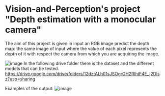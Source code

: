 # Vision-and-Perception's project "Depth estimation with a monocular camera"
The aim of this project is given in input an RGB image predict the depth map: the same image of input where the value of each pixel represents the depth of it with respect the camera from which you are acquiring the image.




![image](https://user-images.githubusercontent.com/94857717/179365988-704eb64f-2015-4002-8d4e-37d0b5fd45c5.png)
In the following drive folder there is the dataset and the different models that can be tested. 
https://drive.google.com/drive/folders/12dztALh01sJSOgrGH2RIhtF4E_j2DIsz?usp=sharing

Examples of the output:
![image](https://user-images.githubusercontent.com/94857717/180271976-e35fc133-4776-4529-9f92-9dd9df9c27c6.png)
